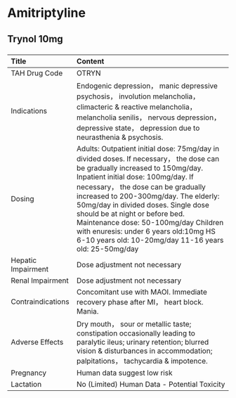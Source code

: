 # Amitriptyline

## Trynol 10mg

##### 

| Title              | Content                                                                                                                                                                                                                                                                                                                                                                                                                                                              |
|:-------------------|:---------------------------------------------------------------------------------------------------------------------------------------------------------------------------------------------------------------------------------------------------------------------------------------------------------------------------------------------------------------------------------------------------------------------------------------------------------------------|
| TAH Drug Code      | OTRYN                                                                                                                                                                                                                                                                                                                                                                                                                                                                |
| Indications        | Endogenic depression， manic depressive psychosis， involution melancholia， climacteric & reactive melancholia， melancholia senilis， nervous depression， depressive state， depression due to neurasthenia & psychosis.                                                                                                                                                                                                                                          |
| Dosing             | Adults: Outpatient initial dose: 75mg/day in divided doses. If necessary， the dose can be gradually increased to 150mg/day. Inpatient initial dose: 100mg/day. If necessary， the dose can be gradually increased to 200-300mg/day. The elderly: 50mg/day in divided doses. Single dose should be at night or before bed. Maintenance dose: 50-100mg/day Children with enuresis: under 6 years old:10mg HS 6-10 years old: 10-20mg/day 11-16 years old: 25-50mg/day |
| Hepatic Impairment | Dose adjustment not necessary                                                                                                                                                                                                                                                                                                                                                                                                                                        |
| Renal Impairment   | Dose adjustment not necessary                                                                                                                                                                                                                                                                                                                                                                                                                                        |
| Contraindications  | Concomitant use with MAOI. Immediate recovery phase after MI， heart block. Mania.                                                                                                                                                                                                                                                                                                                                                                                   |
| Adverse Effects    | Dry mouth， sour or metallic taste; constipation occasionally leading to paralytic ileus; urinary retention; blurred vision & disturbances in accommodation; palpitations， tachycardia & impotence.                                                                                                                                                                                                                                                                 |
| Pregnancy          | Human data suggest low risk                                                                                                                                                                                                                                                                                                                                                                                                                                          |
| Lactation          | No (Limited) Human Data - Potential Toxicity                                                                                                                                                                                                                                                                                                                                                                                                                         |

